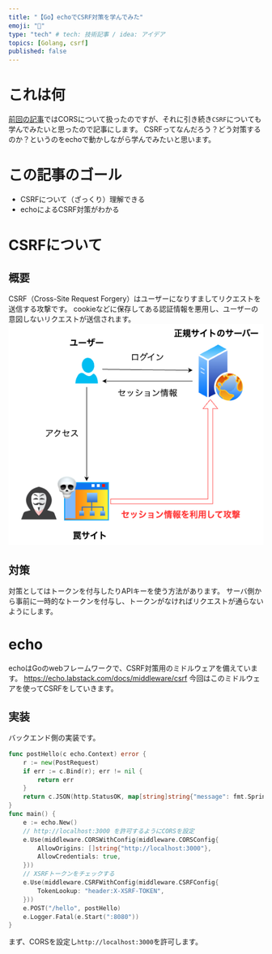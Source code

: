 ```yaml
---
title: "【Go】echoでCSRF対策を学んでみた"
emoji: "🐷"
type: "tech" # tech: 技術記事 / idea: アイデア
topics: [Golang, csrf]
published: false
---
```

# これは何
[前回の記事](https://zenn.dev/ippe1/articles/6b98a30b266a85)ではCORSについて扱ったのですが、それに引き続き`CSRF`についても学んでみたいと思ったので記事にします。
CSRFってなんだろう？どう対策するのか？というのをechoで動かしながら学んでみたいと思います。
# この記事のゴール
- CSRFについて（ざっくり）理解できる
- echoによるCSRF対策がわかる
# CSRFについて
## 概要
CSRF（Cross-Site Request Forgery）はユーザーになりすましてリクエストを送信する攻撃です。
cookieなどに保存してある認証情報を悪用し、ユーザーの意図しないリクエストが送信されます。
![](/images/csrf.drawio.png)
## 対策
対策としてはトークンを付与したりAPIキーを使う方法があります。
サーバ側から事前に一時的なトークンを付与し、トークンがなければリクエストが通らないようにします。
# echo
echoはGoのwebフレームワークで、CSRF対策用のミドルウェアを備えています。
https://echo.labstack.com/docs/middleware/csrf
今回はこのミドルウェアを使ってCSRFをしていきます。
## 実装
バックエンド側の実装です。
```go
func postHello(c echo.Context) error {
	r := new(PostRequest)
	if err := c.Bind(r); err != nil {
		return err
	}
	return c.JSON(http.StatusOK, map[string]string{"message": fmt.Sprintf("hello %s", r.Name)})
}
func main() {
	e := echo.New()
    // http://localhost:3000 を許可するようにCORSを設定
	e.Use(middleware.CORSWithConfig(middleware.CORSConfig{
		AllowOrigins: []string{"http://localhost:3000"},
		AllowCredentials: true,
	}))
    // XSRFトークンをチェックする
	e.Use(middleware.CSRFWithConfig(middleware.CSRFConfig{
		TokenLookup: "header:X-XSRF-TOKEN",
	}))
	e.POST("/hello", postHello)
	e.Logger.Fatal(e.Start(":8080"))
}
```
まず、CORSを設定し`http://localhost:3000`を許可します。
